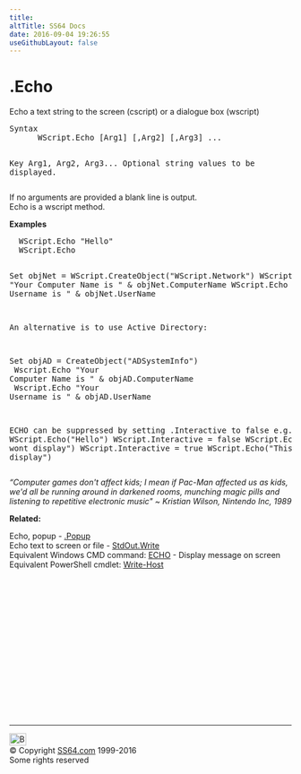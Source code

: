 ```yaml
---
title:
altTitle: SS64 Docs
date: 2016-09-04 19:26:55
useGithubLayout: false
---
```

<!-- #BeginLibraryItem "/Library/head_vb.lbi" --><!-- #EndLibraryItem --><h1>.Echo </h1> 
<p>Echo a text string to the screen (cscript) or a dialogue box (wscript) 
</p>
<pre>Syntax 
      WScript.Echo [Arg1] [,Arg2] [,Arg3] ... 

Key
   Arg1, Arg2, Arg3...  Optional string values to be displayed.</pre>
<p>If no arguments are provided a 
blank line is output.<br>
Echo is a wscript method.
</p>
<p><b>Examples</b></p>
<pre>  WScript.Echo "Hello"
  WScript.Echo

  Set objNet = WScript.CreateObject("WScript.Network")
  WScript.Echo "Your Computer Name is " &amp; objNet.ComputerName
  WScript.Echo "Your Username is " &amp; objNet.UserName

An alternative is to use Active Directory:

  Set objAD = CreateObject("ADSystemInfo")<br>  Wscript.Echo "Your Computer Name is " &amp; objAD.ComputerName<br>  Wscript.Echo "Your Username is " &amp; objAD.UserName 

ECHO can be suppressed by setting .Interactive to false
e.g.
  WScript.Echo("Hello")
  WScript.Interactive = false
  WScript.Echo("This wont display")
  WScript.Interactive = true
  WScript.Echo("This will display")</pre>
<p class="quote"><i>“Computer games don't affect kids; I mean if Pac-Man affected us as kids, we'd all be running around in darkened rooms, munching magic pills and listening to repetitive electronic music" ~ Kristian Wilson, Nintendo 
  Inc, 1989</i></p>
<p><b>Related:</b></p>
<p>Echo, popup - <a href="popup.html">.Popup</a><br>
 Echo text to screen or file - <a href="stdoutwrite.html">StdOut.Write</a> <br>
Equivalent Windows CMD command: <a href="../nt/echo.html">ECHO</a> - Display message on screen<br>
Equivalent  PowerShell cmdlet: <a href="../ps/write-host.html">Write-Host</a> </p><!-- #BeginLibraryItem "/Library/foot_vb.lbi" --><p>
<!-- VB300 -->
<ins class="adsbygoogle" style="display:inline-block;width:300px;height:250px" data-ad-client="ca-pub-6140977852749469" data-ad-slot="1683739502"></ins>
<script>
(adsbygoogle = window.adsbygoogle || []).push({});
</script></p>
<hr>
<div id="bl" class="footer"><a href="echo.html#"><img src="../images/top.png" width="30" height="22" alt="Back to the Top"></a></div>
<div id="br" class="footer, tagline">© Copyright <a href="../index.html">SS64.com</a> 1999-2016<br>
Some rights reserved</div><!-- #EndLibraryItem -->

